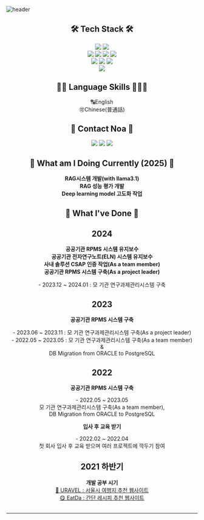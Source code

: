 ![header](https://capsule-render.vercel.app/api?type=waving&color=auto&height=300&section=header&text=Noa_HR_Nam&fontSize=90)
<div align="center">
<h2> 🛠 Tech Stack 🛠 </h2>

<img src="https://img.shields.io/badge/Python-008B8B?style=flat-square&logo=Python&logoColor=white"/>
<img src="https://img.shields.io/badge/Java-007396?style=flat-square&logo=Java&logoColor=white"/>
<br/>
<img src="https://img.shields.io/badge/Oracle-F80000?style=flat-square&logo=Oracle&logoColor=white"/>
<img src="https://img.shields.io/badge/MySql-4479A1?style=flat-square&logo=MySql&logoColor=white"/>
<img src="https://img.shields.io/badge/PostgreSQL-4169E1?style=flat-square&logo=PostgreSQL&logoColor=white"/>
<img src="https://img.shields.io/badge/MariaDB-003545?style=flat-square&logo=MariaDB&logoColor=white"/>
<br/>
<img src="https://img.shields.io/badge/React-439BB3?style=flat-square&logo=React&logoColor=white"/>
<img src="https://img.shields.io/badge/JavaScript-F7DF1E?style=flat-square&logo=JavaScript&logoColor=white"/>
<img src="https://img.shields.io/badge/JQuery-0769AD?style=flat-square&logo=jQuery&logoColor=white"/>
<br/>
<img src="https://img.shields.io/badge/Linux-333333?style=flat-square&logo=Linux&logoColor=white"/>
<br/>
<h2> 🙆🏻 Language Skills 🧑🏻‍💻 </h2>
🔠English<br>
🉑Chinese(普通話)
<br>
<h2>🌳 Contact Noa 🌳</h2>
<a href="mailto:nnoadev@gmail.com"><img src="https://img.shields.io/badge/nnoadev@gmail.com-EA4335?style=flat-square&logo=Gmail&logoColor=white"/></a>
<a href="https://www.threads.net/@noa.dev"><img src="https://img.shields.io/badge/noa.dev-000000?style=flat-square&logo=Threads&logoColor=white"/></a>
<a href="https://www.instagram.com/noa.dev"><img src="https://img.shields.io/badge/noa.dev-8134AF?style=flat-square&logo=Instagram&logoColor=white"/></a>
<br>
<h2>🤝 What am I Doing Currently (2025) 🤝</h2>
<div>
  <b>RAG시스템 개발(with llama3.1)</b></br>
  <b>RAG 성능 평가 개발</b></br>
  <b>Deep learning model 고도화 작업</b></br>
</div>
<h2>🤝 What I've Done 🤝</h2>
<h2>2024</h2>
<div>
  <b>공공기관 RPMS 시스템 유지보수</b></br>
  <b>공공기관 전자연구노트(ELN) 시스템 유지보수</b></br>
  <b>사내 솔루션 CSAP 인증 작업(As a team member)</b></br>
  <b>공공기관 RPMS 시스템 구축(As a project leader)</b></br>
  <p>- 2023.12 ~ 2024.01 : 모 기관 연구과제관리시스템 구축</p>
</div>
<h2>2023</h2>
<div>
  <b>공공기관 RPMS 시스템 구축</b></br>
  <p>- 2023.06 ~ 2023.11 : 모 기관 연구과제관리시스템 구축(As a project leader)<br/>
  - 2022.05 ~ 2023.05 : 모 기관 연구과제관리시스템 구축(As a team member)<br/>
  &<br/>
  DB Migration from ORACLE to PostgreSQL</p>
<div>
<h2>2022</h2>
<div>
  <b>공공기관 RPMS 시스템 구축</b></br>
  <p>- 2022.05 ~ 2023.05<br/>
  모 기관 연구과제관리시스템 구축(As a team member),<br/> 
  DB Migration from ORACLE to PostgreSQL</p>
  <b>입사 후 교육 받기</b></br>
  <p>- 2022.02 ~ 2022.04<br/>
  첫 회사 입사 후 교육 받으며 여러 프로젝트에 깍두기 참여</p>
</div>
<h2>2021 하반기</h2>
  <div>
<b>개발 공부 시기</b></br>
<a href="https://github.com/noasued/URAVEL">🧳 URAVEL : 서울시 여행지 추천 웹사이트</a><br/>
<a href="https://github.com/noasued/EatDa">😋 EatDa : 간단 레시피 추천 웹사이트</a>
</div>
</div>
<br>
<hr>



